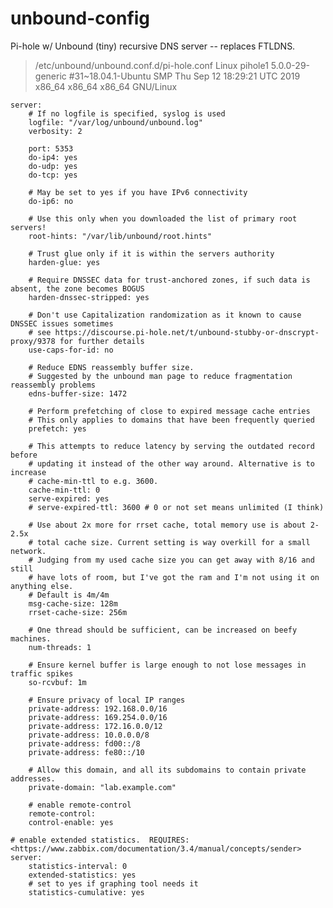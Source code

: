 # unbound-config
Pi-hole w/ Unbound (tiny) recursive DNS server -- replaces FTLDNS.
> /etc/unbound/unbound.conf.d/pi-hole.conf
> Linux pihole1 5.0.0-29-generic #31~18.04.1-Ubuntu SMP Thu Sep 12 18:29:21 UTC 2019 x86_64 x86_64 x86_64 GNU/Linux

    server:
        # If no logfile is specified, syslog is used
        logfile: "/var/log/unbound/unbound.log"
        verbosity: 2

        port: 5353
        do-ip4: yes
        do-udp: yes
        do-tcp: yes

        # May be set to yes if you have IPv6 connectivity
        do-ip6: no

        # Use this only when you downloaded the list of primary root servers!
        root-hints: "/var/lib/unbound/root.hints"

        # Trust glue only if it is within the servers authority
        harden-glue: yes

        # Require DNSSEC data for trust-anchored zones, if such data is absent, the zone becomes BOGUS
        harden-dnssec-stripped: yes

        # Don't use Capitalization randomization as it known to cause DNSSEC issues sometimes
        # see https://discourse.pi-hole.net/t/unbound-stubby-or-dnscrypt-proxy/9378 for further details
        use-caps-for-id: no

        # Reduce EDNS reassembly buffer size.
        # Suggested by the unbound man page to reduce fragmentation reassembly problems
        edns-buffer-size: 1472

        # Perform prefetching of close to expired message cache entries
        # This only applies to domains that have been frequently queried
        prefetch: yes

        # This attempts to reduce latency by serving the outdated record before
        # updating it instead of the other way around. Alternative is to increase
        # cache-min-ttl to e.g. 3600.
        cache-min-ttl: 0
        serve-expired: yes
        # serve-expired-ttl: 3600 # 0 or not set means unlimited (I think)

        # Use about 2x more for rrset cache, total memory use is about 2-2.5x
        # total cache size. Current setting is way overkill for a small network.
        # Judging from my used cache size you can get away with 8/16 and still
        # have lots of room, but I've got the ram and I'm not using it on anything else.
        # Default is 4m/4m
        msg-cache-size: 128m
        rrset-cache-size: 256m

        # One thread should be sufficient, can be increased on beefy machines.
        num-threads: 1

        # Ensure kernel buffer is large enough to not lose messages in traffic spikes
        so-rcvbuf: 1m

        # Ensure privacy of local IP ranges
        private-address: 192.168.0.0/16
        private-address: 169.254.0.0/16
        private-address: 172.16.0.0/12
        private-address: 10.0.0.0/8
        private-address: fd00::/8
        private-address: fe80::/10

        # Allow this domain, and all its subdomains to contain private addresses.
        private-domain: "lab.example.com"

        # enable remote-control
        remote-control:
        control-enable: yes

    # enable extended statistics.  REQUIRES: <https://www.zabbix.com/documentation/3.4/manual/concepts/sender>
    server:
        statistics-interval: 0
        extended-statistics: yes
        # set to yes if graphing tool needs it
        statistics-cumulative: yes
